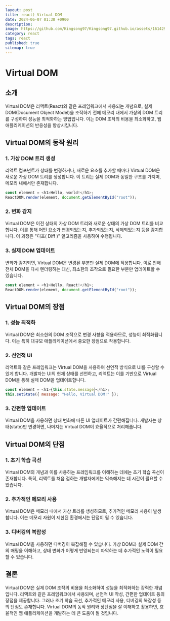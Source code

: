 ```yaml
---
layout: post
title: react) Virtual DOM
date: 2024-06-07 01:30 +0900
description:
image: https://github.com/Kingsong97/Kingsong97.github.io/assets/161429740/40a4a852-bb3e-4b05-b659-200d4f073af5
category: react
tags: react
published: true
sitemap: true
---
```


# Virtual DOM

## 소개

Virtual DOM은 리액트(React)와 같은 프레임워크에서 사용되는 개념으로, 실제 DOM(Document Object Model)을 조작하기 전에 메모리 내에서 가상의 DOM 트리를 구성하여 성능을 최적화하는 방법입니다. 이는 DOM 조작의 비용을 최소화하고, 웹 애플리케이션의 반응성을 향상시킵니다.

## Virtual DOM의 동작 원리

### 1. 가상 DOM 트리 생성

리액트 컴포넌트가 상태를 변경하거나, 새로운 요소를 추가할 때마다 Virtual DOM은 새로운 가상 DOM 트리를 생성합니다. 이 트리는 실제 DOM과 동일한 구조를 가지며, 메모리 내에서만 존재합니다.

```javascript
const element = <h1>Hello, world!</h1>;
ReactDOM.render(element, document.getElementById("root"));
```

### 2. 변화 감지

Virtual DOM은 이전 상태의 가상 DOM 트리와 새로운 상태의 가상 DOM 트리를 비교합니다. 이를 통해 어떤 요소가 변경되었는지, 추가되었는지, 삭제되었는지 등을 감지합니다. 이 과정은 "디프( Diff )" 알고리즘을 사용하여 수행됩니다.

### 3. 실제 DOM 업데이트

변화가 감지되면, Virtual DOM은 변경된 부분만 실제 DOM에 적용합니다. 이로 인해 전체 DOM을 다시 렌더링하는 대신, 최소한의 조작으로 필요한 부분만 업데이트할 수 있습니다.

```javascript
const element = <h1>Hello, React!</h1>;
ReactDOM.render(element, document.getElementById("root"));
```

## Virtual DOM의 장점

### 1. 성능 최적화

Virtual DOM은 최소한의 DOM 조작으로 변경 사항을 적용하므로, 성능이 최적화됩니다. 이는 특히 대규모 애플리케이션에서 중요한 장점으로 작용합니다.

### 2. 선언적 UI

리액트와 같은 프레임워크는 Virtual DOM을 사용하여 선언적 방식으로 UI를 구성할 수 있게 합니다. 개발자는 UI의 현재 상태를 선언하고, 리액트는 이를 기반으로 Virtual DOM을 통해 실제 DOM을 업데이트합니다.

```javascript
const element = <h1>{this.state.message}</h1>;
this.setState({ message: "Hello, Virtual DOM!" });
```

### 3. 간편한 업데이트

Virtual DOM을 사용하면 상태 변화에 따른 UI 업데이트가 간편해집니다. 개발자는 상태(state)만 변경하면, 나머지는 Virtual DOM이 효율적으로 처리해줍니다.

## Virtual DOM의 단점

### 1. 초기 학습 곡선

Virtual DOM의 개념과 이를 사용하는 프레임워크를 이해하는 데에는 초기 학습 곡선이 존재합니다. 특히, 리액트를 처음 접하는 개발자에게는 익숙해지는 데 시간이 필요할 수 있습니다.

### 2. 추가적인 메모리 사용

Virtual DOM은 메모리 내에서 가상 트리를 생성하므로, 추가적인 메모리 사용이 발생합니다. 이는 메모리 자원이 제한된 환경에서는 단점이 될 수 있습니다.

### 3. 디버깅의 복잡성

Virtual DOM을 사용하면 디버깅이 복잡해질 수 있습니다. 가상 DOM과 실제 DOM 간의 매핑을 이해하고, 상태 변화가 어떻게 반영되는지 파악하는 데 추가적인 노력이 필요할 수 있습니다.

## 결론

Virtual DOM은 실제 DOM 조작의 비용을 최소화하여 성능을 최적화하는 강력한 개념입니다. 리액트와 같은 프레임워크에서 사용되며, 선언적 UI 작성, 간편한 업데이트 등의 장점을 제공합니다. 그러나 초기 학습 곡선, 추가적인 메모리 사용, 디버깅의 복잡성 등의 단점도 존재합니다. Virtual DOM의 동작 원리와 장단점을 잘 이해하고 활용하면, 효율적인 웹 애플리케이션을 개발하는 데 큰 도움이 될 것입니다.
